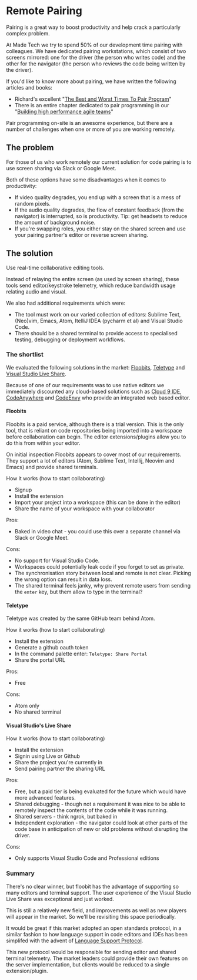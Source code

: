 # Remote Pairing

Pairing is a great way to boost productivity and help crack a particularly complex problem.

At Made Tech we try to spend 50% of our development time pairing with colleagues. We have dedicated pairing workstations, which consist of two screens mirrored: one for the driver (the person who writes code) and the other for the navigator (the person who reviews the code being written by the driver).

If you'd like to know more about pairing, we have written the following articles and books:

- Richard's excellent "[The Best and Worst Times To Pair Program][link_richard_pairing]"
- There is an entire chapter dedicated to pair programming in our "[Building high performance  agile teams][link_agile_book]"

Pair programming on-site is an awesome experience, but there are a number of challenges when one or more of you are working remotely.

## The problem

For those of us who work remotely our current solution for code pairing is to use screen sharing via Slack or Google Meet.

Both of these options have some disadvantages when it comes to productivity:

- If video quality degrades, you end up with a screen that is a mess of random pixels.
- If the audio quality degrades, the flow of constant feedback (from the navigator) is interrupted, so is productivity. Tip: get headsets to reduce the amount of background noise.
- If you're swapping roles, you either stay on the shared screen and use your pairing partner's editor or reverse screen sharing.

## The solution

Use real-time collaborative editing tools.

Instead of relaying the entire screen (as used by screen sharing), these tools send editor/keystroke telemetry, which reduce bandwidth usage relating audio and visual.

We also had additional requirements which were:

- The tool must work on our varied collection of editors: Sublime Text, (Neo)vim, Emacs, Atom, ItelliJ IDEA (pycharm et al) and Visual Studio Code.
- There should be a shared terminal to provide access to specialised testing, debugging or deployment workflows.

### The shortlist

We evaluated the following solutions in the market: [Floobits][link_floobits], [Teletype][link_teletype] and [Visual Studio Live Share][link_liveshare].

Because of one of our requirements was to use native editors we immediately discounted any cloud-based solutions such as [Cloud 9 IDE][link_cloud9], [CodeAnywhere][link_codeanywhere] and [CodeEnvy][link_codeenvy] who provide an integrated web based editor.

#### Floobits

Floobits is a paid service, although there is a trial version. This is the only tool, that is reliant on code repositories being imported into a workspace before collaboration can begin. The editor extensions/plugins allow you to do this from within your editor.

On initial inspection Floobits appears to cover most of our requirements. They support a lot of editors (Atom, Sublime Text, Intellij, Neovim and Emacs) and provide shared terminals.

How it works (how to start collaborating)

- Signup
- Install the extension
- Import your project into a workspace (this can be done in the editor)
- Share the name of your workspace with your collaborator

Pros:

- Baked in video chat - you could use this over a separate channel via Slack or Google Meet.

Cons:

- No support for Visual Studio Code.
- Workspaces could potentially leak code if you forget to set as private.
- The synchronisation story between local and remote is not clear. Picking the wrong option can result in data loss.
- The shared terminal feels janky, why prevent remote users from sending the `enter` key, but them allow to type in the terminal?

#### Teletype

Teletype was created by the same GitHub team behind Atom.

How it works (how to start collaborating)

- Install the extension
- Generate a github oauth token
- In the command palette enter: `Teletype: Share Portal`
- Share the portal URL

Pros:

- Free

Cons:

- Atom only
- No shared terminal

#### Visual Studio's Live Share

How it works (how to start collaborating)

- Install the extension
- Signin using Live or Github
- Share the project you're currently in
- Send pairing partner the sharing URL

Pros:

- Free, but a paid tier is being evaluated for the future which would have more advanced features.
- Shared debugging - though not a requirement it was nice to be able to remotely inspect the contents of the code while it was running.
- Shared servers - think ngrok, but baked in
- Independent exploration - the navigator could look at other parts of the code base in anticipation of new or old problems without disrupting the driver.

Cons:

- Only supports Visual Studio Code and Professional editions

### Summary

There's no clear winner, but floobit has the advantage of supporting so many editors and terminal support. The user experience of the Visual Studio Live Share was exceptional and just worked.

This is still a relatively new field, and improvements as well as new players will appear in the market. So we'll be revisiting this space periodically.

It would be great if this market adopted an open standards protocol, in a similar fashion to how language support in code editors and IDEs has been simplifed with the advent of [Language Support Protocol][link_lsp].

This new protocol would be responsible for sending editor and shared terminal telemetry. The market leaders could provide their own features on the server implementation, but clients would be reduced to a single extension/plugin.


[link_richard_pairing]:  https://www.madetech.com/blog/the-best-and-worst-times-to-pair-program
[link_agile_book]: https://www.madetech.com/resources/ebook/building_high_performance_agile_teams
[link_floobits]: https://floobits.com/
[link_teletype]: https://teletype.atom.io/
[link_liveshare]: https://www.visualstudio.com/services/live-share/
[link_cloud9]: https://c9.io/
[link_codeanywhere]: https://codeanywhere.com/
[link_codeenvy]: https://codenvy.com/
[link_flootty]: https://floobits.com/help/flootty
[link_lsp]: https://en.wikipedia.org/wiki/Language_Server_Protocol